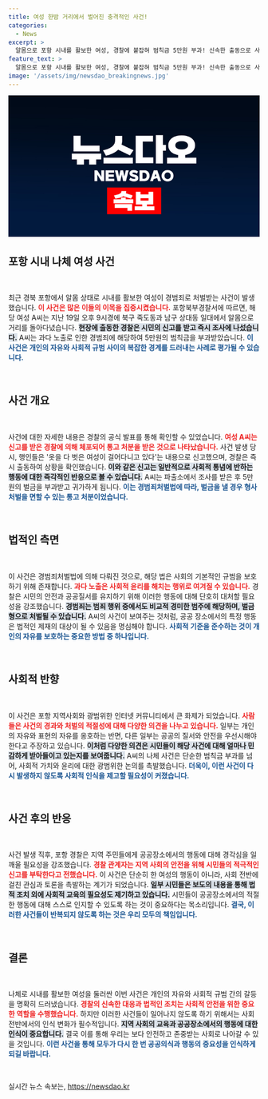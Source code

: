 ```yaml
---
title: 여성 한밤 거리에서 벌어진 충격적인 사건!
categories:
  - News
excerpt: >
  알몸으로 포항 시내를 활보한 여성, 경찰에 붙잡혀 범칙금 5만원 부과! 신속한 출동으로 사건이 마무리된 가운데, 이 기이한 사건의 전말이 궁금하다면 클릭하세요!
feature_text: >
  알몸으로 포항 시내를 활보한 여성, 경찰에 붙잡혀 범칙금 5만원 부과! 신속한 출동으로 사건이 마무리된 가운데, 이 기이한 사건의 전말이 궁금하다면 클릭하세요!
image: '/assets/img/newsdao_breakingnews.jpg'
---
```


<p><img src="/assets/img/newsdao_breakingnews.jpg" alt="bookingtag 속보" /></p>

<h2 data-ke-size="size26">포항 시내 나체 여성 사건</h2>

<p data-ke-size="size16">&nbsp;</p>

<p data-ke-size="size16">최근 경북 포항에서 알몸 상태로 시내를 활보한 여성이 경범죄로 처벌받는 사건이 발생했습니다. <b><span style="color: #ee2323;">이 사건은 많은 이들의 이목을 집중시켰습니다.</span></b> 포항북부경찰서에 따르면, 해당 여성 A씨는 지난 19일 오후 9시경에 북구 죽도동과 남구 상대동 일대에서 알몸으로 거리를 돌아다녔습니다. <b><span style="background-color: #21538527;">현장에 출동한 경찰은 시민의 신고를 받고 즉시 조사에 나섰습니다.</span></b> A씨는 과다 노출로 인한 경범죄에 해당하여 5만원의 범칙금을 부과받았습니다. <b><span style="color: #1a5490;">이 사건은 개인의 자유와 사회적 규범 사이의 복잡한 경계를 드러내는 사례로 평가될 수 있습니다.</span></b></p>

<p data-ke-size="size16">&nbsp;</p>

<h2 data-ke-size="size26">사건 개요</h2>

<p data-ke-size="size16">&nbsp;</p>

<p data-ke-size="size16">사건에 대한 자세한 내용은 경찰의 공식 발표를 통해 확인할 수 있었습니다. <b><span style="color: #ee2323;">여성 A씨는 신고를 받은 경찰에 의해 체포되어 통고 처분을 받은 것으로 나타났습니다.</span></b> 사건 발생 당시, 행인들은 '옷을 다 벗은 여성이 걸어다니고 있다'는 내용으로 신고했으며, 경찰은 즉시 출동하여 상황을 확인했습니다. <b><span style="background-color: #21538527;">이와 같은 신고는 일반적으로 사회적 통념에 반하는 행동에 대한 즉각적인 반응으로 볼 수 있습니다.</span></b> A씨는 파출소에서 조사를 받은 후 5만원의 벌금을 부과받고 귀가하게 됩니다. <b><span style="color: #1a5490;">이는 경범죄처벌법에 따라, 벌금을 낼 경우 형사처벌을 면할 수 있는 통고 처분이었습니다.</span></b></p>

<p data-ke-size="size16">&nbsp;</p>

<h2 data-ke-size="size26">법적인 측면</h2>

<p data-ke-size="size16">&nbsp;</p>

<p data-ke-size="size16">이 사건은 경범죄처벌법에 의해 다뤄진 것으로, 해당 법은 사회의 기본적인 규범을 보호하기 위해 존재합니다. <b><span style="color: #ee2323;">과다 노출은 사회적 윤리를 해치는 행위로 여겨질 수 있습니다.</span></b> 경찰은 시민의 안전과 공공질서를 유지하기 위해 이러한 행동에 대해 단호히 대처할 필요성을 강조했습니다. <b><span style="background-color: #21538527;">경범죄는 범죄 행위 중에서도 비교적 경미한 범주에 해당하며, 벌금형으로 처벌될 수 있습니다.</span></b> A씨의 사건이 보여주는 것처럼, 공공 장소에서의 특정 행동은 법적인 제재의 대상이 될 수 있음을 명심해야 합니다. <b><span style="color: #1a5490;">사회적 기준을 준수하는 것이 개인의 자유를 보호하는 중요한 방법 중 하나입니다.</span></b></p>

<p data-ke-size="size16">&nbsp;</p>

<h2 data-ke-size="size26">사회적 반향</h2>

<p data-ke-size="size16">&nbsp;</p>

<p data-ke-size="size16">이 사건은 포항 지역사회와 광범위한 인터넷 커뮤니티에서 큰 화제가 되었습니다. <b><span style="color: #ee2323;">사람들은 사건의 경과와 처벌의 적절성에 대해 다양한 의견을 나누고 있습니다.</span></b> 일부는 개인의 자유와 표현의 자유를 옹호하는 반면, 다른 일부는 공공의 질서와 안전을 우선시해야 한다고 주장하고 있습니다. <b><span style="background-color: #21538527;">이처럼 다양한 의견은 시민들이 해당 사건에 대해 얼마나 민감하게 받아들이고 있는지를 보여줍니다.</span></b> A씨의 나체 사건은 단순한 범칙금 부과를 넘어, 사회적 가치와 윤리에 대한 광범위한 논의를 촉발했습니다. <b><span style="color: #1a5490;">더욱이, 이런 사건이 다시 발생하지 않도록 사회적 인식을 제고할 필요성이 커졌습니다.</span></b></p>

<p data-ke-size="size16">&nbsp;</p>

<h2 data-ke-size="size26">사건 후의 반응</h2>

<p data-ke-size="size16">&nbsp;</p>

<p data-ke-size="size16">사건 발생 직후, 포항 경찰은 지역 주민들에게 공공장소에서의 행동에 대해 경각심을 일깨울 필요성을 강조했습니다. <b><span style="color: #ee2323;">경찰 관계자는 지역 사회의 안전을 위해 시민들의 적극적인 신고를 부탁한다고 전했습니다.</span></b> 이 사건은 단순히 한 여성의 행동이 아니라, 사회 전반에 걸친 관심과 토론을 촉발하는 계기가 되었습니다. <b><span style="background-color: #21538527;">일부 시민들은 보도의 내용을 통해 법적 조치 외에 사회적 교육의 필요성도 제기하고 있습니다.</span></b> 시민들이 공공장소에서의 적절한 행동에 대해 스스로 인지할 수 있도록 하는 것이 중요하다는 목소리입니다. <b><span style="color: #1a5490;">결국, 이러한 사건들이 반복되지 않도록 하는 것은 우리 모두의 책임입니다.</span></b></p>

<p data-ke-size="size16">&nbsp;</p>

<h2 data-ke-size="size26">결론</h2>

<p data-ke-size="size16">&nbsp;</p>

<p data-ke-size="size16">나체로 시내를 활보한 여성을 둘러싼 이번 사건은 개인의 자유와 사회적 규범 간의 갈등을 명확히 드러냈습니다. <b><span style="color: #ee2323;">경찰의 신속한 대응과 법적인 조치는 사회적 안전을 위한 중요한 역할을 수행했습니다.</span></b> 하지만 이러한 사건들이 일어나지 않도록 하기 위해서는 사회 전반에서의 인식 변화가 필수적입니다. <b><span style="background-color: #21538527;">지역 사회의 교육과 공공장소에서의 행동에 대한 인식이 중요합니다.</span></b> 결국 이를 통해 우리는 보다 안전하고 존중받는 사회로 나아갈 수 있을 것입니다. <b><span style="color: #1a5490;">이런 사건을 통해 모두가 다시 한 번 공공의식과 행동의 중요성을 인식하게 되길 바랍니다.</span></b></p>

<p data-ke-size="size16">&nbsp;</p>
실시간 뉴스 속보는, <a href="https://newsdao.kr" rel="dofollow">https://newsdao.kr</a>


